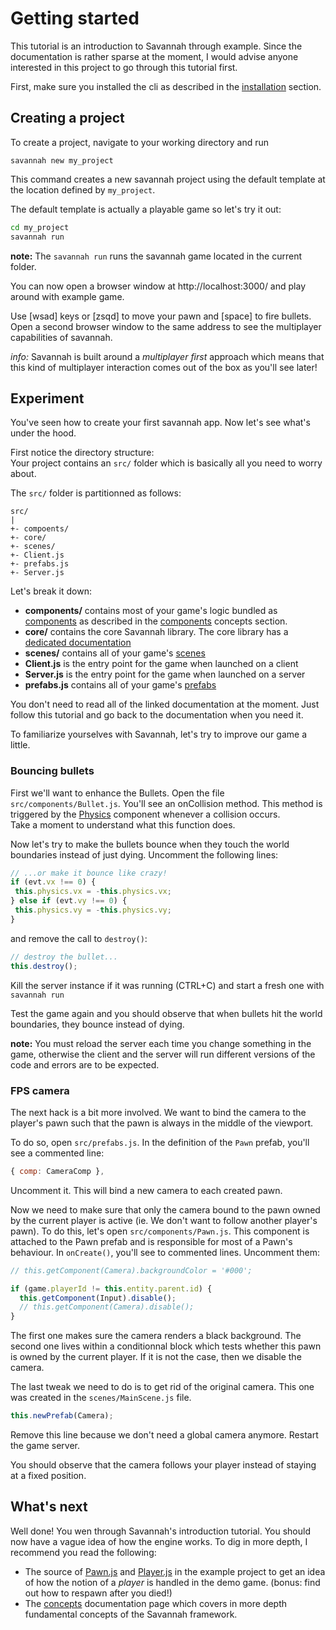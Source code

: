 # Getting started

This tutorial is an introduction to Savannah through example. Since the documentation 
is rather sparse at the moment, I would advise anyone interested in this project to go
through this tutorial first.

First, make sure you installed the cli as described in the [installation](https://hmil.github.io/savannah/docs/manual/installation.html) section.

## Creating a project

To create a project, navigate to your working directory and run

`savannah new my_project`

This command creates a new savannah project using the default template at the location
defined by `my_project`.

The default template is actually a playable game so let's try it out:

```sh
cd my_project
savannah run
```

**note:** The `savannah run` runs the savannah game located in the current folder.

You can now open a browser window at http://localhost:3000/ and play around with example game.

Use [wsad] keys or [zsqd] to move your pawn and [space] to fire bullets. Open a second browser window
to the same address to see the multiplayer capabilities of savannah.

_info:_ Savannah is built around a _multiplayer first_ approach which means that this
kind of multiplayer interaction comes out of the box as you'll see later!

## Experiment

You've seen how to create your first savannah app. Now let's see what's under the hood.

First notice the directory structure:  
Your project contains an `src/` folder which is basically all you need to worry about.

The `src/` folder is partitionned as follows:
```
src/
|
+- compoents/
+- core/
+- scenes/
+- Client.js
+- prefabs.js
+- Server.js
```

Let's break it down:
- __components/__ contains most of your game's logic bundled as [components](https://hmil.github.io/savannah/docs/class/src/Component.js~Component.html)
  as described in the [components](https://hmil.github.io/savannah/docs/manual/usage.html#entity-component-model) concepts section.
- __core/__ contains the core Savannah library. The core library has a [dedicated documentation](https://hmil.github.io/savannah/docs/identifiers.html)
- __scenes/__ contains all of your game's [scenes](https://hmil.github.io/savannah/docs/class/src/Scene.js~Scene.html)
- __Client.js__ is the entry point for the game when launched on a client
- __Server.js__ is the entry point for the game when launched on a server
- __prefabs.js__ contains all of your game's [prefabs](https://hmil.github.io/savannah/docs/manual/tutorial.html#prefabs)

You don't need to read all of the linked documentation at the moment. Just follow
this tutorial and go back to the documentation when you need it.

To familiarize yourselves with Savannah, let's try to improve our game a little.

### Bouncing bullets

First we'll want to enhance the Bullets. Open the file `src/components/Bullet.js`.
You'll see an onCollision method. This method is triggered by the [Physics](https://hmil.github.io/savannah/docs/class/src/components/Physics.js~Physics.html)
component whenever a collision occurs.  
Take a moment to understand what this function does.

Now let's try to make the bullets bounce when they touch the world boundaries instead of
just dying.
Uncomment the following lines:
```js
// ...or make it bounce like crazy!
if (evt.vx !== 0) {
 this.physics.vx = -this.physics.vx;
} else if (evt.vy !== 0) {
 this.physics.vy = -this.physics.vy;
}
```
and remove the call to `destroy()`:
```js
// destroy the bullet...
this.destroy();
```

Kill the server instance if it was running (CTRL+C) and start a fresh one with
`savannah run`

Test the game again and you should observe that when bullets hit the world boundaries,
they bounce instead of dying.

__note:__ You must reload the server each time you change something in the game, otherwise
the client and the server will run different versions of the code and errors are to be expected.


### FPS camera

The next hack is a bit more involved. We want to bind the camera to the player's
pawn such that the pawn is always in the middle of the viewport.

To do so, open `src/prefabs.js`.
In the definition of the `Pawn` prefab, you'll see a commented line:
```js
{ comp: CameraComp },
```

Uncomment it. This will bind a new camera to each created pawn.

Now we need to make sure that only the camera bound to the pawn owned by the current
player is active (ie. We don't want to follow another player's pawn). To do this, let's
open `src/components/Pawn.js`. This component is attached to the Pawn prefab and is
responsible for most of a Pawn's behaviour. In `onCreate()`, you'll see to commented lines.
Uncomment them:  
```js
// this.getComponent(Camera).backgroundColor = '#000';

if (game.playerId != this.entity.parent.id) {
  this.getComponent(Input).disable();
  // this.getComponent(Camera).disable();
}
```

The first one makes sure the camera renders a black background. The second one lives
within a conditionnal block which tests whether this pawn is owned by the current
player. If it is not the case, then we disable the camera.

The last tweak we need to do is to get rid of the original camera. This one was 
created in the `scenes/MainScene.js` file.
```js
this.newPrefab(Camera);
```
Remove this line because we don't need a global camera anymore. Restart the game server.

You should observe that the camera follows your player instead of staying at a fixed position.


## What's next
 
Well done! You wen through Savannah's introduction tutorial. You should now have
a vague idea of how the engine works. To dig in more depth, I recommend you read the
following:

- The source of [Pawn.js](https://github.com/hmil/savannah/blob/master/savannah-cli/templates/shooter/src/components/Pawn.js)
  and [Player.js](https://github.com/hmil/savannah/blob/master/savannah-cli/templates/shooter/src/components/Player.js)
  in the example project to get an idea of how the notion of a _player_ is handled in the demo game. (bonus: find out how to respawn after you died!) 
- The [concepts](https://hmil.github.io/savannah/docs/manual/usage.html#concepts) documentation page which covers in more depth fundamental concepts of the Savannah framework.
